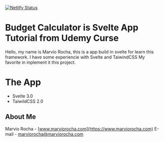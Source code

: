 [![Netlify Status](https://api.netlify.com/api/v1/badges/8f17a573-8663-42ac-9337-4c65868fa674/deploy-status)](https://app.netlify.com/sites/budget-marvio/deploys)

# Budget Calculator is Svelte App Tutorial from Udemy Curse

Hello, my name is Marvio Rocha, this is a app build in svelte for learn this framework.
I have some experiencie with Svelte and TaiwindCSS My favorite in inplement it this project.

# The App

- Svelte 3.0
- TaiwildCSS 2.0

## About Me

Marvio Rocha - [www.marviorocha.com](https://www.marviorocha.com)
E-mail - [marviorocha@marviorocha.com](https://mailto:marviorocha@marviorocha.com)
